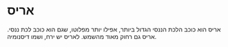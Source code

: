 # אריס

אריס הוא כוכב הלכת הננסי הגדול ביותר, אפילו יותר מפלוטו, שגם הוא כוכב לכת ננסי.
אריס גם רחוק מאוד מהשמש. לאריס יש ירח, ושמו דיסנומיה.
